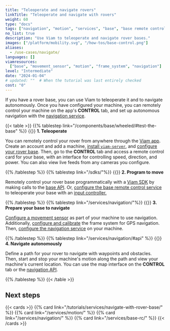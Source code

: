 ```yaml
---
title: "Teleoperate and navigate rovers"
linkTitle: "Teleoperate and navigate with rovers"
weight: 60
type: "docs"
tags: ["navigation", "motion", "services", "base", "base remote control"]
no_list: true
description: "Use Viam to teleoperate and navigate rover bases."
images: ["/platform/mobility.svg", "/how-tos/base-control.png"]
aliases:
  - /use-cases/navigate/
languages: []
viamresources:
  ["base", "movement_sensor", "motion", "frame_system", "navigation"]
level: "Intermediate"
date: "2024-01-04"
# updated: ""  # When the tutorial was last entirely checked
cost: "0"
---
```


If you have a rover base, you can use Viam to teleoperate it and to navigate autonomously.
Once you have configured your machine, you can remotely control your machine on the app's **CONTROL** tab, and set up autonomous navigation with the [navigation service](/services/navigation/).

{{< table >}}
{{% tablestep link="/components/base/wheeled/#test-the-base" %}}
{{<imgproc src="/how-tos/base-control.png" class="fill alignleft" resize="200x" style="max-width: 200px" declaredimensions=true alt="Base control card">}}
**1. Teleoperate**

You can remotely control your rover from anywhere through the [Viam app](https://app.viam.com).
Create an account and add a machine, [install `viam-server`](/installation/), and [configure your rover base](/components/base/).
Then, go to the **CONTROL** tab and access a remote control card for your base, with an interface for controlling speed, direction, and power.
You can also view live feeds from any cameras you configure.

{{% /tablestep %}}
{{% tablestep link="/sdks/"%}}
{{<imgproc src="/services/icons/base-rc.svg" class="fill alignleft" resize="200x" style="max-width: 200px" declaredimensions=true alt="Base remote control service icon.">}}
**2. Program to move**

Remotely control your rover base programmatically with a [Viam SDK](/sdks/) by making calls to the [base API](/components/base/#api).
Or, [configure the base remote control service](/services/base-rc/) to teleoperate your base with an [input controller.](/components/input-controller/)

{{% /tablestep %}}
{{% tablestep link="/services/navigation/"%}}
{{<imgproc src="/services/icons/navigation.svg" class="fill alignleft" resize="200x" style="max-width: 200px" declaredimensions=true alt="Navigation icon.">}}
**3. Prepare your base to navigate**

[Configure a movement sensor](/components/movement-sensor/) as part of your machine to use navigation.
Additionally, [configure and calibrate](/services/navigation/#configure-and-calibrate-the-frame-system-service-for-gps-navigation) the frame system for GPS navigation.
Then, [configure the navigation service](/services/navigation/) on your machine.

{{% /tablestep %}}
{{% tablestep link="/services/navigation/#api" %}}
{{<imgproc src="/how-tos/navigation-card.png" class="fill alignleft" resize="200x" style="max-width: 300px" declaredimensions=true alt="Navigation map card">}}
**4. Navigate autonomously**

Define a path for your rover to navigate with waypoints and obstacles. Then, start and stop your machine's motion along the path and view your machine's current location. You can use the map interface on the **CONTROL** tab or the [navigation API](/services/navigation/#api).

{{% /tablestep %}}
{{< /table >}}

## Next steps

{{< cards >}}
{{% card link="/tutorials/services/navigate-with-rover-base/" %}}
{{% card link="/services/motion/" %}}
{{% card link="/services/navigation/" %}}
{{% card link="/services/base-rc/" %}}
{{< /cards >}}
